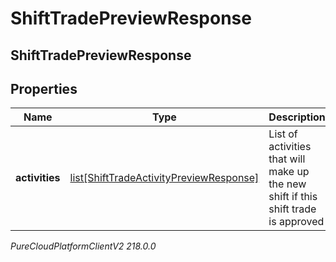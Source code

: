 # ShiftTradePreviewResponse

## ShiftTradePreviewResponse

## Properties

|Name | Type | Description | Notes|
|------------ | ------------- | ------------- | -------------|
| **activities** | [list[ShiftTradeActivityPreviewResponse]](ShiftTradeActivityPreviewResponse) | List of activities that will make up the new shift if this shift trade is approved | [optional] |



_PureCloudPlatformClientV2 218.0.0_
